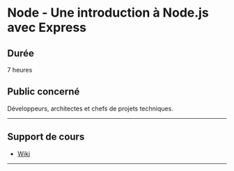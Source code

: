 # Node - Une introduction à Node.js avec Express

## Durée

7 heures

## Public concerné

Développeurs, architectes et chefs de projets techniques.

___

## Support de cours

* [Wiki](https://github.com/seeren-training/Node/wiki)

___
